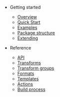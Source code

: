 - Getting started
  - [Overview](README.md)
  - [Quick Start](quick_start.md)
  - [Examples](examples.md)
  - [Package structure](package_structure.md)
  - [Extending](extending.md)

- Reference
  - [API](api.md)
  - [Transforms](transforms.md)
  - [Transform groups](transform_groups.md)
  - [Formats](formats.md)
  - [Templates](templates.md)
  - [Actions](actions.md)
  - [Build process](build_process.md)
